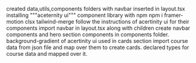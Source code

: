created data,utils,components folders with navbar inserted in layout.tsx
installing """aceternity ui""" component library with npm
npm i framer-motion clsx tailwind-merge
follow the instructions of acertinity ui for their components
import navbar in layout.tsx along with children
create navbar components and hero section components in components folder.
background-gradient of acertinity ui used in cards section
import course data from json file and map over them to create cards.
declared types for course data and mapped over it.
